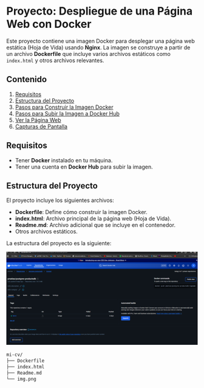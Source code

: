 # Proyecto: Despliegue de una Página Web con Docker

Este proyecto contiene una imagen Docker para desplegar una página web estática (Hoja de Vida) usando **Nginx**. La imagen se construye a partir de un archivo **Dockerfile** que incluye varios archivos estáticos como `index.html` y otros archivos relevantes.

## Contenido

1. [Requisitos](#requisitos)
2. [Estructura del Proyecto](#estructura-del-proyecto)
3. [Pasos para Construir la Imagen Docker](#pasos-para-construir-la-imagen-docker)
4. [Pasos para Subir la Imagen a Docker Hub](#pasos-para-subir-la-imagen-a-docker-hub)
5. [Ver la Página Web](#ver-la-página-web)
6. [Capturas de Pantalla](#capturas-de-pantalla)

## Requisitos

- Tener **Docker** instalado en tu máquina.
- Tener una cuenta en **Docker Hub** para subir la imagen.

## Estructura del Proyecto

El proyecto incluye los siguientes archivos:

- **Dockerfile**: Define cómo construir la imagen Docker.
- **index.html**: Archivo principal de la página web (Hoja de Vida).
- **Readme.md**: Archivo adicional que se incluye en el contenedor.
- Otros archivos estáticos.

La estructura del proyecto es la siguiente:

![img.png](img.png)

```plaintext
mi-cv/
├── Dockerfile
├── index.html
├── Readme.md
└── img.png



